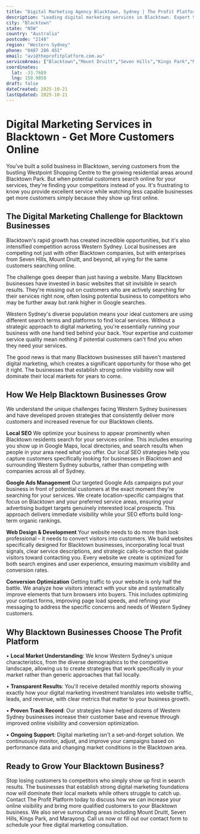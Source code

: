 ```yaml
---
title: "Digital Marketing Agency Blacktown, Sydney | The Profit Platform"
description: "Leading digital marketing services in Blacktown. Expert SEO, Google Ads & web design for Western Sydney businesses. Call 0487 286 451 for a free consultation."
city: "Blacktown"
state: "NSW"
country: "Australia"
postcode: "2148"
region: "Western Sydney"
phone: "0487 286 451"
email: "avi@theprofitplatform.com.au"
serviceAreas: ["Blacktown","Mount Druitt","Seven Hills","Kings Park","Marayong"]
coordinates:
  lat: -33.7689
  lng: 150.9058
draft: false
dateCreated: 2025-10-21
lastUpdated: 2025-10-21
---
```


# Digital Marketing Services in Blacktown - Get More Customers Online

You've built a solid business in Blacktown, serving customers from the bustling Westpoint Shopping Centre to the growing residential areas around Blacktown Park. But when potential customers search online for your services, they're finding your competitors instead of you. It's frustrating to know you provide excellent service while watching less capable businesses get more customers simply because they show up first online.

## The Digital Marketing Challenge for Blacktown Businesses

Blacktown's rapid growth has created incredible opportunities, but it's also intensified competition across Western Sydney. Local businesses are competing not just with other Blacktown companies, but with enterprises from Seven Hills, Mount Druitt, and beyond, all vying for the same customers searching online.

The challenge goes deeper than just having a website. Many Blacktown businesses have invested in basic websites that sit invisible in search results. They're missing out on customers who are actively searching for their services right now, often losing potential business to competitors who may be further away but rank higher in Google searches.

Western Sydney's diverse population means your ideal customers are using different search terms and platforms to find local services. Without a strategic approach to digital marketing, you're essentially running your business with one hand tied behind your back. Your expertise and customer service quality mean nothing if potential customers can't find you when they need your services.

The good news is that many Blacktown businesses still haven't mastered digital marketing, which creates a significant opportunity for those who get it right. The businesses that establish strong online visibility now will dominate their local markets for years to come.

## How We Help Blacktown Businesses Grow

We understand the unique challenges facing Western Sydney businesses and have developed proven strategies that consistently deliver more customers and increased revenue for our Blacktown clients.

**Local SEO**
We optimize your business to appear prominently when Blacktown residents search for your services online. This includes ensuring you show up in Google Maps, local directories, and search results when people in your area need what you offer. Our local SEO strategies help you capture customers specifically looking for businesses in Blacktown and surrounding Western Sydney suburbs, rather than competing with companies across all of Sydney.

**Google Ads Management**
Our targeted Google Ads campaigns put your business in front of potential customers at the exact moment they're searching for your services. We create location-specific campaigns that focus on Blacktown and your preferred service areas, ensuring your advertising budget targets genuinely interested local prospects. This approach delivers immediate visibility while your SEO efforts build long-term organic rankings.

**Web Design & Development**
Your website needs to do more than look professional – it needs to convert visitors into customers. We build websites specifically designed for Blacktown businesses, incorporating local trust signals, clear service descriptions, and strategic calls-to-action that guide visitors toward contacting you. Every website we create is optimized for both search engines and user experience, ensuring maximum visibility and conversion rates.

**Conversion Optimization**
Getting traffic to your website is only half the battle. We analyze how visitors interact with your site and systematically improve elements that turn browsers into buyers. This includes optimizing your contact forms, improving page load speeds, and refining your messaging to address the specific concerns and needs of Western Sydney customers.

## Why Blacktown Businesses Choose The Profit Platform

• **Local Market Understanding**: We know Western Sydney's unique characteristics, from the diverse demographics to the competitive landscape, allowing us to create strategies that work specifically in your market rather than generic approaches that fail locally.

• **Transparent Results**: You'll receive detailed monthly reports showing exactly how your digital marketing investment translates into website traffic, leads, and revenue, with clear metrics that matter to your business growth.

• **Proven Track Record**: Our strategies have helped dozens of Western Sydney businesses increase their customer base and revenue through improved online visibility and conversion optimization.

• **Ongoing Support**: Digital marketing isn't a set-and-forget solution. We continuously monitor, adjust, and improve your campaigns based on performance data and changing market conditions in the Blacktown area.

## Ready to Grow Your Blacktown Business?

Stop losing customers to competitors who simply show up first in search results. The businesses that establish strong digital marketing foundations now will dominate their local markets while others struggle to catch up. Contact The Profit Platform today to discuss how we can increase your online visibility and bring more qualified customers to your Blacktown business. We also serve surrounding areas including Mount Druitt, Seven Hills, Kings Park, and Marayong. Call us now or fill out our contact form to schedule your free digital marketing consultation.
